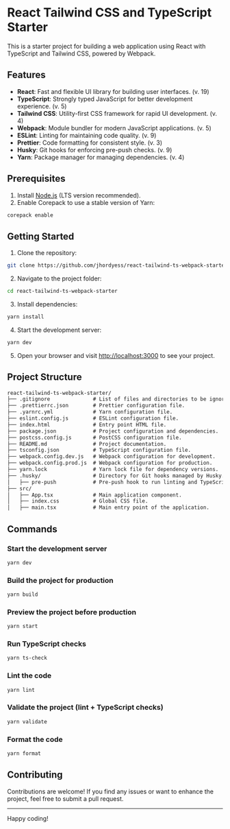 # React Tailwind CSS and TypeScript Starter

This is a starter project for building a web application using React with TypeScript and Tailwind CSS, powered by Webpack.

## Features

- **React**: Fast and flexible UI library for building user interfaces. (v. 19)
- **TypeScript**: Strongly typed JavaScript for better development experience. (v. 5)
- **Tailwind CSS**: Utility-first CSS framework for rapid UI development. (v. 4)
- **Webpack**: Module bundler for modern JavaScript applications. (v. 5)
- **ESLint**: Linting for maintaining code quality. (v. 9)
- **Prettier**: Code formatting for consistent style. (v. 3)
- **Husky**: Git hooks for enforcing pre-push checks. (v. 9)
- **Yarn**: Package manager for managing dependencies. (v. 4)

## Prerequisites

1. Install [Node.js](https://nodejs.org/en/download) (LTS version recommended).
2. Enable Corepack to use a stable version of Yarn:

```sh
corepack enable
```

## Getting Started

1. Clone the repository:

```sh
git clone https://github.com/jhordyess/react-tailwind-ts-webpack-starter.git
```

2. Navigate to the project folder:

```sh
cd react-tailwind-ts-webpack-starter
```

3. Install dependencies:

```sh
yarn install
```

4. Start the development server:

```sh
yarn dev
```

5. Open your browser and visit [http://localhost:3000](http://localhost:3000) to see your project.

## Project Structure

```md
react-tailwind-ts-webpack-starter/
├── .gitignore              # List of files and directories to be ignored by version control.
├── .prettierrc.json        # Prettier configuration file.
├── .yarnrc.yml             # Yarn configuration file.
├── eslint.config.js        # ESLint configuration file.
├── index.html              # Entry point HTML file.
├── package.json            # Project configuration and dependencies.
├── postcss.config.js       # PostCSS configuration file.
├── README.md               # Project documentation.
├── tsconfig.json           # TypeScript configuration file.
├── webpack.config.dev.js   # Webpack configuration for development.
├── webpack.config.prod.js  # Webpack configuration for production.
├── yarn.lock               # Yarn lock file for dependency versions.
├── .husky/                 # Directory for Git hooks managed by Husky.
│   ├── pre-push            # Pre-push hook to run linting and TypeScript checks.
├── src/
│   ├── App.tsx             # Main application component.
│   ├── index.css           # Global CSS file.
│   ├── main.tsx            # Main entry point of the application.
```

## Commands

### Start the development server

```sh
yarn dev
```

### Build the project for production

```sh
yarn build
```

### Preview the project before production

```sh
yarn start
```

### Run TypeScript checks

```sh
yarn ts-check
```

### Lint the code

```sh
yarn lint
```

### Validate the project (lint + TypeScript checks)

```sh
yarn validate
```

### Format the code

```sh
yarn format
```

## Contributing

Contributions are welcome! If you find any issues or want to enhance the project, feel free to submit a pull request.

---

Happy coding!

